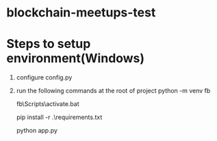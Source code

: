 # blockchain-meetups-test

# Steps to setup environment(Windows)

1. configure config.py

2. run the following commands at the root of project
   python -m venv fb
   
   fb\Scripts\activate.bat
   
   pip install -r .\requirements.txt
   
   python app.py
